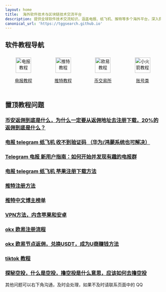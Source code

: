 ```yaml
---
layout: home
title:  海外软件技术与区块链技术交流平台
description: 提供全球软件技术交流知识，涵盖电报、纸飞机、推特等多个海外平台，深入探讨油管、YouTube、Facebook等内容。欧易和币安的使用教程，节点返佣等实用信息全面解读。如需技术支持，请添加QQ联系：2136868442。
canonical_url: 'https://tggsearch.github.io'
---
```

## 软件教程导航
<div style="display: flex;grid-template-columns: repeat(4, 1fr.html);align-items: start;gap: 10px;">
  <div style=" flex: 1;text-align: center;padding: 10px;box-sizing: border-box;">
    <a href="./telegram.html">
        <img src="https://cdn.jsdelivr.net/gh/tggsearch/tggSearch.github.io/assets/img/telegram.png" alt="电报教程" height=50px>
        <p>电报教程</p>
    </a>
  </div>
   <div style=" flex: 1;text-align: center;padding: 10px;box-sizing: border-box;">
    <a href="./twitter.html">
        <img src="https://cdn.jsdelivr.net/gh/tggsearch/tggSearch.github.io/assets/img/twitter.png" alt="推特教程" height=50px>
        <p>推特教程</p>
    </a>
  </div>
   <div style=" flex: 1;text-align: center;padding: 10px;box-sizing: border-box;">
    <a href="./okx.html">
        <img src="https://cdn.jsdelivr.net/gh/tggsearch/tggSearch.github.io/assets/img/okx.png" alt="欧易教程" height=50px>
        <p>币交易所</p>
    </a>
  </div>
  <div style=" flex: 1;text-align: center;padding: 10px;box-sizing: border-box;">
    <a href="./account.html">
        <img src="https://cdn.jsdelivr.net/gh/tggsearch/tggSearch.github.io/assets/img/shadowrocket.jpeg" alt="小火箭教程" height=50px>
        <p>账号类</p>
    </a>
  </div>
</div>


## 置顶教程问题
### [币安返佣到底是什么，为什么一定要从返佣地址去注册下载，20%的返佣到底是什么？](./docs/bnb-buy-coins.html)
### [电报 telegram 纸飞机 收不到验证码 （华为/鸿蒙系统也可解决）](./docs/telegram-no-sms-code.html)
### [Telegram 电报 新用户指南：如何开始并发现有趣的电报群](./docs/telegram-start.html)
### [电报 telegram 纸飞机 苹果注册下载方法](./docs/telegram-ios.html)
### [推特注册方法](./docs/twitter.html)
### [推特中文博主榜单](./docs/twitter-ranking.html)
### [VPN方法，内含苹果和安卓](./docs/vpn.html)
### [okx 欧易注册流程](./docs/okx.html)
### [okx 欧易节点返佣，兑换USDT，成为U商赚钱方法](./docs/okx-buy-coins.html)
### [tiktok 教程](./docs/tiktok.html)
### [探秘空投，什么是空投，撸空投是什么意思，应该如何去撸空投](./docs/airdrop.html)

其他问题可以右下角沟通，及时会处理，如果不及时请联系页面中的 QQ